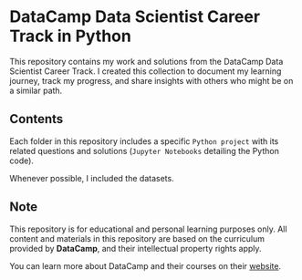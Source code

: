 # DataCamp Data Scientist Career Track in Python

This repository contains my work and solutions from the DataCamp Data Scientist Career Track. I created this collection to document my learning journey, track my progress, and share insights with others who might be on a similar path.

## Contents

Each folder in this repository includes a specific `Python project` with its related questions and solutions (`Jupyter Notebooks` detailing the Python code).

Whenever possible, I included the datasets.

## Note

This repository is for educational and personal learning purposes only. All content and materials in this repository are based on the curriculum provided by **DataCamp**, and their intellectual property rights apply. 

You can learn more about DataCamp and their courses on their [website](https://www.datacamp.com).
